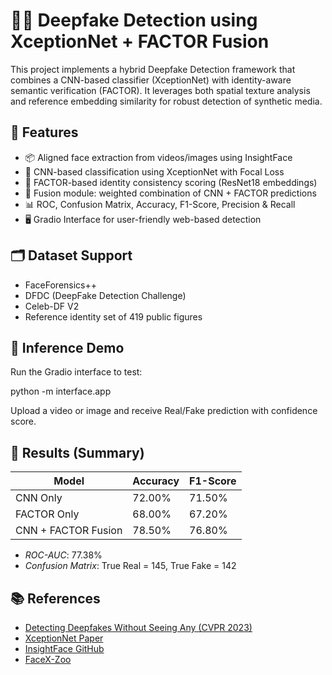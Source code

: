 # 🕵‍♂ Deepfake Detection using XceptionNet + FACTOR Fusion

This project implements a hybrid Deepfake Detection framework that combines a CNN-based classifier (XceptionNet) with identity-aware semantic verification (FACTOR). It leverages both spatial texture analysis and reference embedding similarity for robust detection of synthetic media.

## 🔧 Features

- 📦 Aligned face extraction from videos/images using InsightFace  
- 🧠 CNN-based classification using XceptionNet with Focal Loss  
- 🧬 FACTOR-based identity consistency scoring (ResNet18 embeddings)  
- 🔗 Fusion module: weighted combination of CNN + FACTOR predictions  
- 📊 ROC, Confusion Matrix, Accuracy, F1-Score, Precision & Recall  
- 🖥 Gradio Interface for user-friendly web-based detection  

## 🗂 Dataset Support

- FaceForensics++  
- DFDC (DeepFake Detection Challenge)  
- Celeb-DF V2  
- Reference identity set of 419 public figures  

## 🚀 Inference Demo

Run the Gradio interface to test:

python -m interface.app


Upload a video or image and receive Real/Fake prediction with confidence score.

## 🧪 Results (Summary)

| Model               | Accuracy | F1-Score |
| ------------------- | -------- | -------- |
| CNN Only            | 72.00%   | 71.50%   |
| FACTOR Only         | 68.00%   | 67.20%   |
| CNN + FACTOR Fusion | 78.50%   | 76.80%   |

- *ROC-AUC*: 77.38%  
- *Confusion Matrix*: True Real = 145, True Fake = 142  

## 📚 References

- [Detecting Deepfakes Without Seeing Any (CVPR 2023)](https://arxiv.org/abs/2304.07460)  
- [XceptionNet Paper](https://arxiv.org/abs/1610.02357)  
- [InsightFace GitHub](https://github.com/deepinsight/insightface)  
- [FaceX-Zoo](https://github.com/JDAI-CV/FaceX-Zoo)

